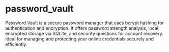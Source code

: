# password_vault
Password Vault is a secure password manager that uses bcrypt hashing for authentication and encryption. It offers password strength analysis, local encrypted storage via SQLite, and security questions for account recovery. Ideal for managing and protecting your online credentials securely and efficiently.
